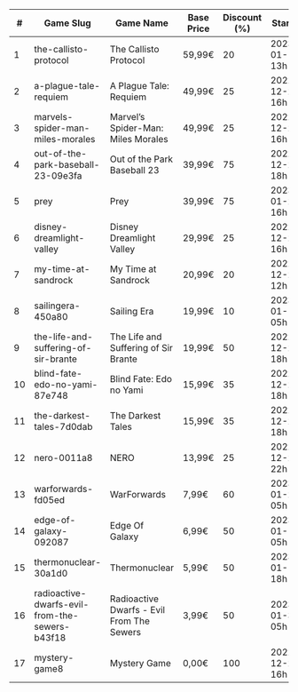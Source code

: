 |#|Game Slug|Game Name|Base Price|Discount (%)|Starts|Ends|
|---|---|---|---|---|---|---|
|1|the-callisto-protocol|The Callisto Protocol|59,99€|20|2023-01-12 13h|2023-01-19 13h|
|2|a-plague-tale-requiem|A Plague Tale: Requiem|49,99€|25|2022-12-22 16h|2023-01-05 16h|
|3|marvels-spider-man-miles-morales|Marvel’s Spider-Man: Miles Morales|49,99€|25|2022-12-22 16h|2023-01-05 16h|
|4|out-of-the-park-baseball-23-09e3fa|Out of the Park Baseball 23|39,99€|75|2022-12-22 18h|2023-01-05 13h|
|5|prey|Prey|39,99€|75|2023-01-24 16h|2023-01-31 16h|
|6|disney-dreamlight-valley|Disney Dreamlight Valley|29,99€|25|2022-12-22 16h|2023-01-05 16h|
|7|my-time-at-sandrock|My Time at Sandrock|20,99€|20|2022-12-23 12h|2023-01-06 12h|
|8|sailingera-450a80|Sailing Era|19,99€|10|2023-01-12 05h|2023-01-19 05h|
|9|the-life-and-suffering-of-sir-brante|The Life and Suffering of Sir Brante|19,99€|50|2022-12-22 18h|2023-01-05 18h|
|10|blind-fate-edo-no-yami-87e748|Blind Fate: Edo no Yami|15,99€|35|2022-12-22 18h|2023-01-05 18h|
|11|the-darkest-tales-7d0dab|The Darkest Tales|15,99€|35|2022-12-22 18h|2023-01-05 18h|
|12|nero-0011a8|NERO|13,99€|25|2022-12-23 22h|2022-12-30 22h|
|13|warforwards-fd05ed|WarForwards|7,99€|60|2023-01-24 05h|2023-01-31 05h|
|14|edge-of-galaxy-092087|Edge Of Galaxy|6,99€|50|2023-01-10 05h|2023-01-17 05h|
|15|thermonuclear-30a1d0|Thermonuclear|5,99€|50|2023-01-17 18h|2023-01-24 18h|
|16|radioactive-dwarfs-evil-from-the-sewers-b43f18|Radioactive Dwarfs - Evil From The Sewers|3,99€|50|2023-01-31 05h|2023-02-07 05h|
|17|mystery-game8|Mystery Game|0,00€|100|2022-12-22 16h|2022-12-23 16h|

